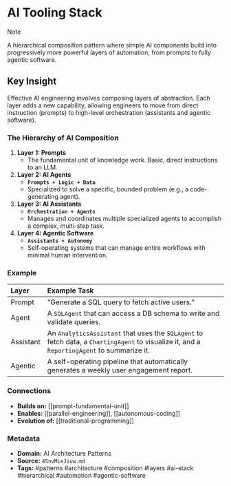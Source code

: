 # AI Tooling Stack

> [!NOTE]
> A hierarchical composition pattern where simple AI components build into progressively more powerful layers of automation, from prompts to fully agentic software.

## Key Insight
Effective AI engineering involves composing layers of abstraction. Each layer adds a new capability, allowing engineers to move from direct instruction (prompts) to high-level orchestration (assistants and agentic software).

### The Hierarchy of AI Composition
1.  **Layer 1: Prompts**
    *   The fundamental unit of knowledge work. Basic, direct instructions to an LLM.
2.  **Layer 2: AI Agents**
    *   **`Prompts + Logic + Data`**
    *   Specialized to solve a specific, bounded problem (e.g., a code-generating agent).
3.  **Layer 3: AI Assistants**
    *   **`Orchestration + Agents`**
    *   Manages and coordinates multiple specialized agents to accomplish a complex, multi-step task.
4.  **Layer 4: Agentic Software**
    *   **`Assistants + Autonomy`**
    *   Self-operating systems that can manage entire workflows with minimal human intervention.

### Example
| Layer     | Example Task                                    |
| :-------- | :---------------------------------------------- |
| Prompt    | "Generate a SQL query to fetch active users."   |
| Agent     | A `SQLAgent` that can access a DB schema to write and validate queries. |
| Assistant | An `AnalyticsAssistant` that uses the `SQLAgent` to fetch data, a `ChartingAgent` to visualize it, and a `ReportingAgent` to summarize it. |
| Agentic   | A self-operating pipeline that automatically generates a weekly user engagement report. |

### Connections
- **Builds on:** [[prompt-fundamental-unit]]
- **Enables:** [[parallel-engineering]], [[autonomous-coding]]
- **Evolution of:** [[traditional-programming]]

### Metadata
- **Domain:** AI Architecture Patterns
- **Source:** `4SnvMieJiuw.md`
- **Tags:** #patterns #architecture #composition #layers #ai-stack #hierarchical #automation #agentic-software
